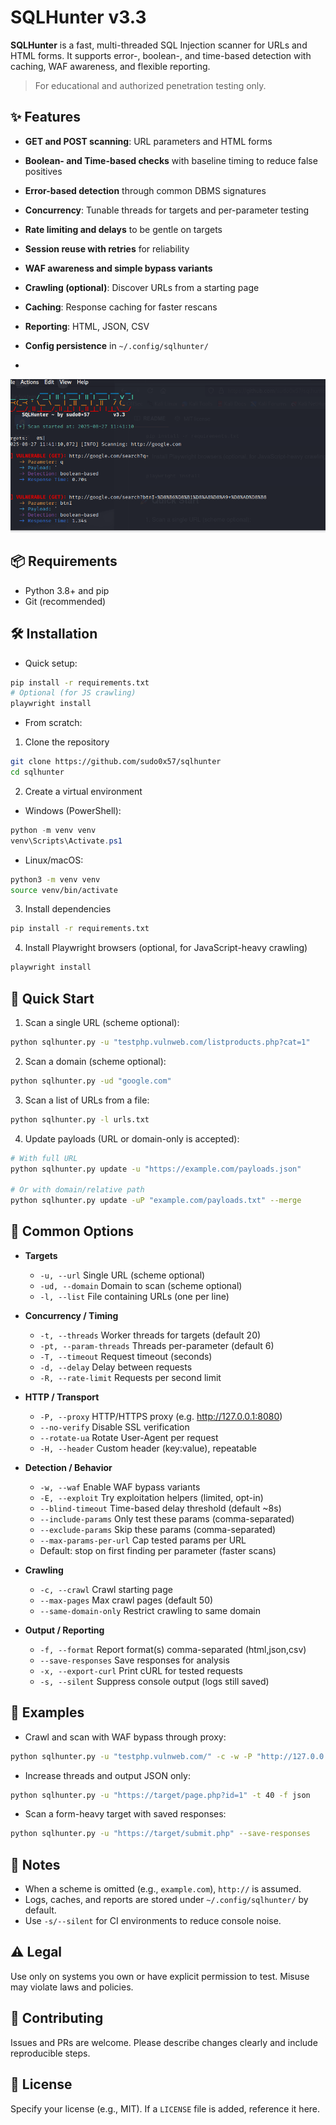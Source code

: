 # SQLHunter v3.3

**SQLHunter** is a fast, multi-threaded SQL Injection scanner for URLs and HTML forms. It supports error-, boolean-, and time-based detection with caching, WAF awareness, and flexible reporting.

> For educational and authorized penetration testing only.

## ✨ Features

- **GET and POST scanning**: URL parameters and HTML forms
- **Boolean- and Time-based checks** with baseline timing to reduce false positives
- **Error-based detection** through common DBMS signatures
- **Concurrency**: Tunable threads for targets and per-parameter testing
- **Rate limiting and delays** to be gentle on targets
- **Session reuse with retries** for reliability
- **WAF awareness and simple bypass variants**
- **Crawling (optional)**: Discover URLs from a starting page
- **Caching**: Response caching for faster rescans
- **Reporting**: HTML, JSON, CSV
- **Config persistence** in `~/.config/sqlhunter/`

- <p align="center">
 <img src="Sc.png" alt="Demo">
</p>


## 📦 Requirements

- Python 3.8+ and pip
- Git (recommended)

## 🛠️ Installation

- Quick setup:
```bash
pip install -r requirements.txt
# Optional (for JS crawling)
playwright install
```

- From scratch:

1) Clone the repository
```bash
git clone https://github.com/sudo0x57/sqlhunter
cd sqlhunter
```

2) Create a virtual environment
- Windows (PowerShell):
```powershell
python -m venv venv
venv\Scripts\Activate.ps1
```
- Linux/macOS:
```bash
python3 -m venv venv
source venv/bin/activate
```

3) Install dependencies
```bash
pip install -r requirements.txt
```

4) Install Playwright browsers (optional, for JavaScript-heavy crawling)
```bash
playwright install
```

## 🚀 Quick Start

1) Scan a single URL (scheme optional):
```bash
python sqlhunter.py -u "testphp.vulnweb.com/listproducts.php?cat=1"
```

2) Scan a domain (scheme optional):
```bash
python sqlhunter.py -ud "google.com"
```

3) Scan a list of URLs from a file:
```bash
python sqlhunter.py -l urls.txt
```

4) Update payloads (URL or domain-only is accepted):
```bash
# With full URL
python sqlhunter.py update -u "https://example.com/payloads.json"

# Or with domain/relative path
python sqlhunter.py update -uP "example.com/payloads.txt" --merge
```

## 🔧 Common Options

- **Targets**
  - `-u, --url`            Single URL (scheme optional)
  - `-ud, --domain`        Domain to scan (scheme optional)
  - `-l, --list`           File containing URLs (one per line)

- **Concurrency / Timing**
  - `-t, --threads`        Worker threads for targets (default 20)
  - `-pt, --param-threads` Threads per-parameter (default 6)
  - `-T, --timeout`        Request timeout (seconds)
  - `-d, --delay`          Delay between requests
  - `-R, --rate-limit`     Requests per second limit

- **HTTP / Transport**
  - `-P, --proxy`          HTTP/HTTPS proxy (e.g. http://127.0.0.1:8080)
  - `--no-verify`          Disable SSL verification
  - `--rotate-ua`          Rotate User-Agent per request
  - `-H, --header`         Custom header (key:value), repeatable

- **Detection / Behavior**
  - `-w, --waf`            Enable WAF bypass variants
  - `-E, --exploit`        Try exploitation helpers (limited, opt-in)
  - `--blind-timeout`      Time-based delay threshold (default ~8s)
  - `--include-params`     Only test these params (comma-separated)
  - `--exclude-params`     Skip these params (comma-separated)
  - `--max-params-per-url` Cap tested params per URL
  - Default: stop on first finding per parameter (faster scans)

- **Crawling**
  - `-c, --crawl`          Crawl starting page
  - `--max-pages`          Max crawl pages (default 50)
  - `--same-domain-only`   Restrict crawling to same domain

- **Output / Reporting**
  - `-f, --format`         Report format(s) comma-separated (html,json,csv)
  - `--save-responses`     Save responses for analysis
  - `-x, --export-curl`    Print cURL for tested requests
  - `-s, --silent`         Suppress console output (logs still saved)

## 🧭 Examples

- Crawl and scan with WAF bypass through proxy:
```bash
python sqlhunter.py -u "testphp.vulnweb.com/" -c -w -P "http://127.0.0.1:8080" --no-verify
```

- Increase threads and output JSON only:
```bash
python sqlhunter.py -u "https://target/page.php?id=1" -t 40 -f json
```

- Scan a form-heavy target with saved responses:
```bash
python sqlhunter.py -u "https://target/submit.php" --save-responses
```

## 📝 Notes

- When a scheme is omitted (e.g., `example.com`), `http://` is assumed.
- Logs, caches, and reports are stored under `~/.config/sqlhunter/` by default.
- Use `-s/--silent` for CI environments to reduce console noise.

## ⚠️ Legal

Use only on systems you own or have explicit permission to test. Misuse may violate laws and policies.

## 🤝 Contributing

Issues and PRs are welcome. Please describe changes clearly and include reproducible steps.

## 📄 License

Specify your license (e.g., MIT). If a `LICENSE` file is added, reference it here.






